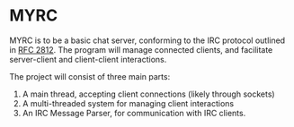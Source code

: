 MYRC
====

MYRC is to be a basic chat server, conforming to the IRC protocol outlined
in [RFC 2812](https://tools.ietf.org/html/rfc2812).  The program will manage
connected clients, and facilitate server-client and client-client interactions.

The project will consist of three main parts:
  1. A main thread, accepting client connections (likely through sockets)
  2. A multi-threaded system for managing client interactions
  3. An IRC Message Parser, for communication with IRC clients.
